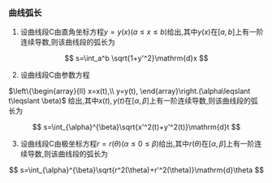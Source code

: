 ### 曲线弧长

1. 设曲线段C由直角坐标方程$y=y(x)(a\leqslant x\leqslant b)$给出,其中$y(x)$在$[a,b]$上有一阶连续导数,则该曲线段的弧长为

$$
s=\int_a^b \sqrt{1+y'^2}\mathrm{d}x
$$

2. 设曲线段C由参数方程

$\left\{\begin{array}{ll}
	x=x(t),\\
	y=y(t),
\end{array}\right.(\alpha\leqslant t\leqslant \beta)$
给出,其中$x(t),y(t)$在$[\alpha,\beta]$上有一阶连续导数,则该曲线段的弧长为

$$
s=\int_{\alpha}^{\beta}\sqrt{x'^2(t)+y'^2(t)}\mathrm{d}t
$$

3. 设曲线段C由极坐标方程$r=r(\theta)(\alpha\leqslant 0\leqslant β)$给出,其中$r(\theta)$在$[\alpha,\beta]$上有一阶连续导数,则该曲线段的弧长为

$$
s=\int_{\alpha}^{\beta}\sqrt{r^2(\theta)+r'^2(\theta)}\mathrm{d}\theta
$$
